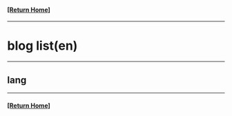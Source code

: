 #### [[Return Home]](https://github.com/vipally/blog)

-----------------

# blog list(en)

-----------------

## lang

-----------------
#### [[Return Home]](https://github.com/vipally/blog)
